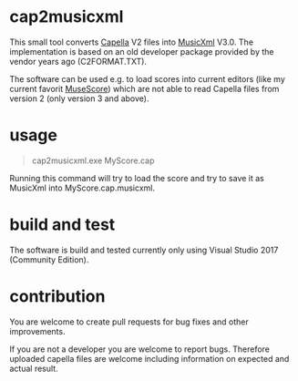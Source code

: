 # cap2musicxml

This small tool converts [Capella](https://www.capella-software.com) V2 files into [MusicXml](https://www.musicxml.com) V3.0.
The implementation is based on an old developer package provided by the vendor years ago (C2FORMAT.TXT).

The software can be used e.g. to load scores into current editors (like my current favorit [MuseScore](https://musescore.org)) which are not able to read Capella files from version 2 (only version 3 and above).

# usage

 > cap2musicxml.exe MyScore.cap

Running this command will try to load the score and try to save it as MusicXml into MyScore.cap.musicxml.

# build and test

The software is build and tested currently only using Visual Studio 2017 (Community Edition).

# contribution

You are welcome to create pull requests for bug fixes and other improvements.

If you are not a developer you are welcome to report bugs.
Therefore uploaded capella files are welcome including information on expected and actual result.

